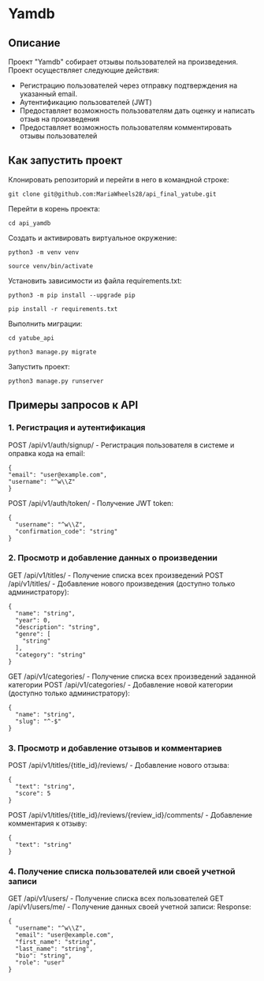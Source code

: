 # Yamdb

## Описание
Проект "Yamdb" собирает отзывы пользователей на произведения.
Проект осуществляет следующие действия:

+ Регистрацию пользователей через отправку подтверждения на указанный email.
+ Аутентификацию пользователей (JWT)
+ Предоставляет возможность пользователям дать оценку и написать отзыв на произведения
+ Предоставляет возможность пользователям комментировать отзывы пользователей
  

## Как запустить проект

Клонировать репозиторий и перейти в него в командной строке:
```
git clone git@github.com:MariaWheels28/api_final_yatube.git
```

Перейти в корень проекта:
```
cd api_yamdb
```

Cоздать и активировать виртуальное окружение:
```
python3 -m venv venv
```
```
source venv/bin/activate
```

Установить зависимости из файла requirements.txt:
```
python3 -m pip install --upgrade pip
```
```
pip install -r requirements.txt
```

Выполнить миграции:
```
cd yatube_api
```
```
python3 manage.py migrate
```
Запустить проект:
```
python3 manage.py runserver
```

## Примеры запросов к API

### 1. Регистрация и аутентификация

POST /api/v1/auth/signup/ - Регистрация пользователя в системе и оправка кода на email:
```
{
"email": "user@example.com",
"username": "^w\\Z"
}
```
POST /api/v1/auth/token/  - Получение JWT token:
```
{
  "username": "^w\\Z",
  "confirmation_code": "string"
}
```
### 2. Просмотр и добавление данных о произведении

GET  /api/v1/titles/  - Получение списка всех произведений
POST /api/v1/titles/ - Добавление нового произведения (доступно только администратору):
```
{
  "name": "string",
  "year": 0,
  "description": "string",
  "genre": [
    "string"
  ],
  "category": "string"
}
```
GET  /api/v1/categories/  - Получение списка всех произведений заданной категории
POST  /api/v1/categories/ - Добавление новой категории (доступно только администратору):
```
{
  "name": "string",
  "slug": "^-$"
}
```
### 3. Просмотр и добавление отзывов и комментариев

POST /api/v1/titles/{title_id}/reviews/ - Добавление нового отзыва:
```
{
  "text": "string",
  "score": 5
}
```

POST /api/v1/titles/{title_id}/reviews/{review_id}/comments/ - Добавление комментария к отзыву:
```
{
  "text": "string"
}
```

### 4. Получение списка пользователей или своей учетной записи

GET /api/v1/users/ - Получение списка всех пользователей
GET /api/v1/users/me/ - Получение данных своей учетной записи:
Response:
```
{
  "username": "^w\\Z",
  "email": "user@example.com",
  "first_name": "string",
  "last_name": "string",
  "bio": "string",
  "role": "user"
}
```
